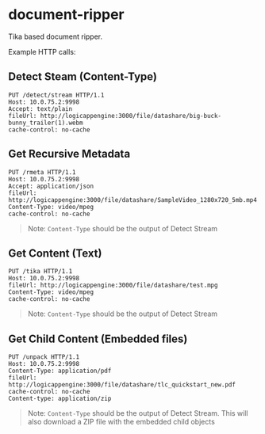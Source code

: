 # document-ripper
Tika based document ripper.

Example HTTP calls:

## Detect Steam (Content-Type)

```
PUT /detect/stream HTTP/1.1
Host: 10.0.75.2:9998
Accept: text/plain
fileUrl: http://logicappengine:3000/file/datashare/big-buck-bunny_trailer(1).webm
cache-control: no-cache
```

## Get Recursive Metadata

```
PUT /rmeta HTTP/1.1
Host: 10.0.75.2:9998
Accept: application/json
fileUrl: http://logicappengine:3000/file/datashare/SampleVideo_1280x720_5mb.mp4
Content-Type: video/mpeg
cache-control: no-cache
```

> Note: `Content-Type` should be the output of Detect Stream


## Get Content (Text)

```
PUT /tika HTTP/1.1
Host: 10.0.75.2:9998
fileUrl: http://logicappengine:3000/file/datashare/test.mpg
Content-Type: video/mpeg
cache-control: no-cache
```

> Note: `Content-Type` should be the output of Detect Stream


## Get Child Content (Embedded files)


```
PUT /unpack HTTP/1.1
Host: 10.0.75.2:9998
Content-Type: application/pdf
fileUrl: http://logicappengine:3000/file/datashare/tlc_quickstart_new.pdf
cache-control: no-cache
Content-type: application/zip
```

> Note: `Content-Type` should be the output of Detect Stream.  This will also download a ZIP file with the embedded child objects


